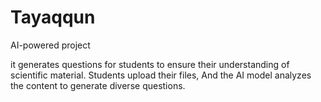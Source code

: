 # Tayaqqun
AI-powered project

it generates questions for students to ensure their
understanding of scientific material. Students upload their
files, And the AI model analyzes the content to generate
diverse questions.
